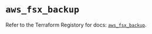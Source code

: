 # `aws_fsx_backup`

Refer to the Terraform Registory for docs: [`aws_fsx_backup`](https://registry.terraform.io/providers/hashicorp/aws/5.5.0/docs/resources/fsx_backup).
